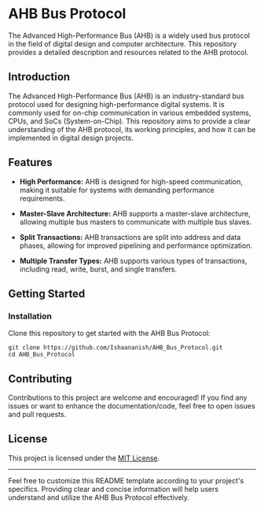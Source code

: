 # AHB Bus Protocol

The Advanced High-Performance Bus (AHB) is a widely used bus protocol in the field of digital design and computer architecture. This repository provides a detailed description and resources related to the AHB protocol.

## Introduction

The Advanced High-Performance Bus (AHB) is an industry-standard bus protocol used for designing high-performance digital systems. It is commonly used for on-chip communication in various embedded systems, CPUs, and SoCs (System-on-Chip). This repository aims to provide a clear understanding of the AHB protocol, its working principles, and how it can be implemented in digital design projects.

## Features

- **High Performance:** AHB is designed for high-speed communication, making it suitable for systems with demanding performance requirements.

- **Master-Slave Architecture:** AHB supports a master-slave architecture, allowing multiple bus masters to communicate with multiple bus slaves.

- **Split Transactions:** AHB transactions are split into address and data phases, allowing for improved pipelining and performance optimization.

- **Multiple Transfer Types:** AHB supports various types of transactions, including read, write, burst, and single transfers.

## Getting Started

### Installation

Clone this repository to get started with the AHB Bus Protocol:

```
git clone https://github.com/Ishaananish/AHB_Bus_Protocol.git
cd AHB_Bus_Protocol
```

## Contributing

Contributions to this project are welcome and encouraged! If you find any issues or want to enhance the documentation/code, feel free to open issues and pull requests.

## License

This project is licensed under the [MIT License](LICENSE).

---

Feel free to customize this README template according to your project's specifics. Providing clear and concise information will help users understand and utilize the AHB Bus Protocol effectively.
